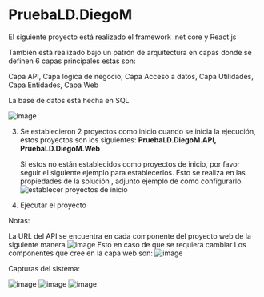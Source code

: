 # PruebaLD.DiegoM

El siguiente proyecto está realizado el framework .net core y React js


También está realizado bajo un patrón de arquitectura en capas donde se definen 6 capas principales 
estas son:


Capa API,
Capa lógica de negocio,
Capa Acceso a datos,
Capa Utilidades,
Capa Entidades,
Capa Web


La base de datos está hecha en SQL 

![image](https://user-images.githubusercontent.com/31227628/134843323-ab497b21-772a-42cd-8608-50174f8526b0.png)

3. Se establecieron 2 proyectos como inicio cuando se inicia la ejecución, estos proyectos son los siguientes:
 **PruebaLD.DiegoM.API,
   PruebaLD.DiegoM.Web**
   
   Si estos no están establecidos como proyectos de inicio, por favor seguir el siguiente ejemplo para establecerlos.
   Esto se realiza en las propiedades de la solución , adjunto ejemplo de como configurarlo.
   ![establecer proyectos de inicio](https://user-images.githubusercontent.com/31227628/134843852-1e6945d5-aac3-4874-be59-9dadd7339905.gif)
   
 4. Ejecutar el proyecto
 
 Notas: 
 
 La URL del API se encuentra en cada componente del proyecto web de la siguiente manera
 ![image](https://user-images.githubusercontent.com/31227628/134934472-8dd123de-775e-4657-8dca-6a8183b1ef25.png)
 Esto en caso de que se requiera cambiar 
 Los componentes que cree en la capa web son:
 ![image](https://user-images.githubusercontent.com/31227628/134934665-c033441e-e867-4955-8ca0-f4e73e487b75.png)

 
 
 Capturas del sistema:
 
 ![image](https://user-images.githubusercontent.com/31227628/134844659-de25639a-ce74-4c98-91bd-509eed399ff1.png)
 ![image](https://user-images.githubusercontent.com/31227628/134844680-da144142-2934-485f-b3b2-73d2480f4981.png)
 ![image](https://user-images.githubusercontent.com/31227628/134844735-c468de9c-0e87-4ebd-959b-b7c1eb5190fe.png)



 

   
   







